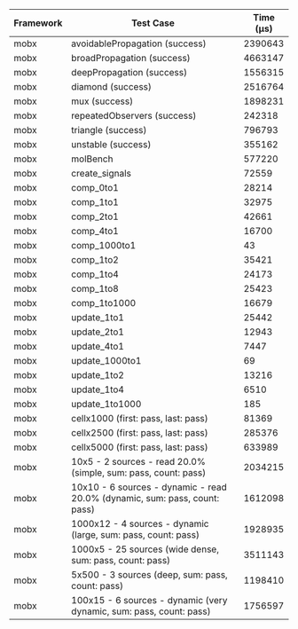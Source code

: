 | Framework | Test Case | Time (μs) |
| --- | --- | --- |
| mobx | avoidablePropagation (success) | 2390643 |
| mobx | broadPropagation (success) | 4663147 |
| mobx | deepPropagation (success) | 1556315 |
| mobx | diamond (success) | 2516764 |
| mobx | mux (success) | 1898231 |
| mobx | repeatedObservers (success) | 242318 |
| mobx | triangle (success) | 796793 |
| mobx | unstable (success) | 355162 |
| mobx | molBench | 577220 |
| mobx | create_signals | 72559 |
| mobx | comp_0to1 | 28214 |
| mobx | comp_1to1 | 32975 |
| mobx | comp_2to1 | 42661 |
| mobx | comp_4to1 | 16700 |
| mobx | comp_1000to1 | 43 |
| mobx | comp_1to2 | 35421 |
| mobx | comp_1to4 | 24173 |
| mobx | comp_1to8 | 25423 |
| mobx | comp_1to1000 | 16679 |
| mobx | update_1to1 | 25442 |
| mobx | update_2to1 | 12943 |
| mobx | update_4to1 | 7447 |
| mobx | update_1000to1 | 69 |
| mobx | update_1to2 | 13216 |
| mobx | update_1to4 | 6510 |
| mobx | update_1to1000 | 185 |
| mobx | cellx1000 (first: pass, last: pass) | 81369 |
| mobx | cellx2500 (first: pass, last: pass) | 285376 |
| mobx | cellx5000 (first: pass, last: pass) | 633989 |
| mobx | 10x5 - 2 sources - read 20.0% (simple, sum: pass, count: pass) | 2034215 |
| mobx | 10x10 - 6 sources - dynamic - read 20.0% (dynamic, sum: pass, count: pass) | 1612098 |
| mobx | 1000x12 - 4 sources - dynamic (large, sum: pass, count: pass) | 1928935 |
| mobx | 1000x5 - 25 sources (wide dense, sum: pass, count: pass) | 3511143 |
| mobx | 5x500 - 3 sources (deep, sum: pass, count: pass) | 1198410 |
| mobx | 100x15 - 6 sources - dynamic (very dynamic, sum: pass, count: pass) | 1756597 |
